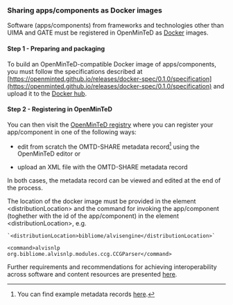 ### Sharing apps/components as Docker images

Software \(apps/components\) from frameworks and technologies other than UIMA and GATE must be registered in OpenMinTeD as [Docker](https://docs.docker.com) images.

#### **Step 1 - Preparing and packaging**

To build an OpenMinTeD-compatible Docker image of apps/components, you must follow the specifications described at [https://openminted.github.io/releases/docker-spec/0.1.0/specification](https://openminted.github.io/releases/docker-spec/0.1.0/specification) and upload it to the [Docker hub](https://hub.docker.com/).

#### **Step 2 - Registering in OpenMinTeD**

You can then visit the [OpenMinTeD registry](https://services.openminted.eu) where you can register your app/component in one of the following ways:

* edit from scratch the OMTD-SHARE metadata record[^1] using the OpenMinTeD editor or

* upload an XML file with the OMTD-SHARE metadata record

In both cases, the metadata record can be viewed and edited at the end of the process.

The location of the docker image must be provided in the element &lt;distributionLocation&gt; and the command for invoking the app/component (toghether with the id of the app/component) in the element &lt;distributionLocation&gt;, e.g.

    `<distributionLocation>bibliome/alvisengine</distributionLocation>`
`<command>alvisnlp org.bibliome.alvisnlp.modules.ccg.CCGParser</command>`


Further requirements and recommendations for achieving interoperability across software and content resources are presented [here](/guidelines_for_providers_of_sw_resources/how-to-make-your-components-interoperable.md).

[^1]: You can find example metadata records [here](/guidelines_for_providers_of_sw_resources/examples-for-software-resources.md).

